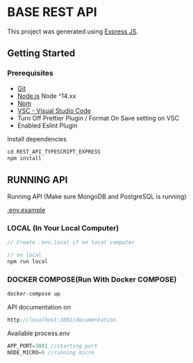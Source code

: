 # BASE REST API
This project was generated using [Express JS](https://expressjs.com/).
## Getting Started
### Prerequisites

- [Git](https://git-scm.com/)
- [Node.js](nodejs.org) Node ^14.xx
- [Npm](https://npmjs.com)
- [VSC - Visual Studio Code](https://code.visualstudio.com/download)
- Turn Off Prettier Plugin / Format On Save setting on VSC
- Enabled Eslint Plugin


Install dependencies
```javascript
cd REST_API_TYPESCRIPT_EXPRESS
npm install
```

## RUNNING API
Running API (Make sure MongoDB and PostgreSQL is running)

[.env.example](.env.local.example)
### LOCAL (In Your Local Computer)
```javascript
// Create .env.local if on local computer

// on local
npm run local

```

### DOCKER COMPOSE(Run With Docker COMPOSE)
```javascript
docker-compose up
```


API documentation on
```javascript
http://localhost:3001/documentation
```

Available process.env
```javascript
APP_PORT=3001 //starting port
NODE_MICRO=0 //running micro
```